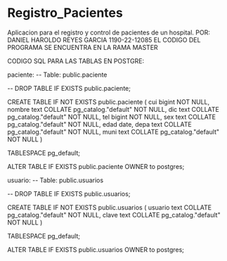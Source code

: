 # Registro_Pacientes
Aplicacion para el registro y control de pacientes de un hospital.
POR: DANIEL HAROLDO REYES GARCIA 1190-22-12085  EL CODIGO DEL PROGRAMA SE ENCUENTRA EN LA RAMA MASTER

CODIGO SQL PARA LAS TABLAS EN POSTGRE:

paciente:
-- Table: public.paciente

-- DROP TABLE IF EXISTS public.paciente;

CREATE TABLE IF NOT EXISTS public.paciente
(
    cui bigint NOT NULL,
    nombre text COLLATE pg_catalog."default" NOT NULL,
    dic text COLLATE pg_catalog."default" NOT NULL,
    tel bigint NOT NULL,
    sex text COLLATE pg_catalog."default" NOT NULL,
    edad date,
    depa text COLLATE pg_catalog."default" NOT NULL,
    muni text COLLATE pg_catalog."default" NOT NULL
)

TABLESPACE pg_default;

ALTER TABLE IF EXISTS public.paciente
    OWNER to postgres;

usuario:
-- Table: public.usuarios

-- DROP TABLE IF EXISTS public.usuarios;

CREATE TABLE IF NOT EXISTS public.usuarios
(
    usuario text COLLATE pg_catalog."default" NOT NULL,
    clave text COLLATE pg_catalog."default" NOT NULL
)

TABLESPACE pg_default;

ALTER TABLE IF EXISTS public.usuarios
    OWNER to postgres;
